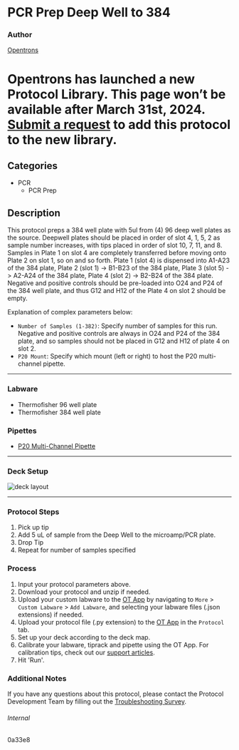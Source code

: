 # PCR Prep Deep Well to 384

### Author
[Opentrons](https://opentrons.com/)


# Opentrons has launched a new Protocol Library. This page won’t be available after March 31st, 2024. [Submit a request](https://docs.google.com/forms/d/e/1FAIpQLSdYYp9QCKow4nn0KlCVsMS3HX0eJ0N9O7-erajKvcpT0lWbSg/viewform) to add this protocol to the new library.

## Categories
* PCR
	* PCR Prep

## Description
This protocol preps a 384 well plate with 5ul from (4) 96 deep well plates as the source. Deepwell plates should be placed in order of slot 4, 1, 5, 2 as sample number increases, with tips placed in order of slot 10, 7, 11, and 8. Samples in Plate 1 on slot 4 are completely transferred before moving onto Plate 2 on slot 1, so on and so forth. Plate 1 (slot 4) is dispensed into A1-A23 of the 384 plate, Plate 2 (slot 1) -> B1-B23 of the 384 plate, Plate 3 (slot 5) -> A2-A24 of the 384 plate, Plate 4 (slot 2) -> B2-B24 of the 384 plate. Negative and positive controls should be pre-loaded into O24 and P24 of the 384 well plate, and thus G12 and H12 of the Plate 4 on slot 2 should be empty.


Explanation of complex parameters below:
* `Number of Samples (1-382)`: Specify number of samples for this run. Negative and positive controls are always in O24 and P24 of the 384 plate, and so samples should not be placed in G12 and H12 of plate 4 on slot 2.
* `P20 Mount`: Specify which mount (left or right) to host the P20 multi-channel pipette.

---

### Labware
* Thermofisher 96 well plate
* Thermofisher 384 well plate

### Pipettes
* [P20 Multi-Channel Pipette](https://shop.opentrons.com/8-channel-electronic-pipette/?_gl=1*1cts5dn*_ga*MTM2NTEwNjE0OS4xNjIxMzYxMzU4*_ga_GNSMNLW4RY*MTY1ODg0MTkzMS4xMDA2LjEuMTY1ODg0NDkwNS4w)

---

### Deck Setup
![deck layout](https://opentrons-protocol-library-website.s3.amazonaws.com/custom-README-images/0a33e8/Screen+Shot+2022-07-26+at+10.09.22+AM.png)

---

### Protocol Steps
1. Pick up tip
2. Add 5 uL of sample from the Deep Well to the microamp/PCR plate.
3. Drop Tip
4. Repeat for number of samples specified

### Process
1. Input your protocol parameters above.
2. Download your protocol and unzip if needed.
3. Upload your custom labware to the [OT App](https://opentrons.com/ot-app) by navigating to `More` > `Custom Labware` > `Add Labware`, and selecting your labware files (.json extensions) if needed.
4. Upload your protocol file (.py extension) to the [OT App](https://opentrons.com/ot-app) in the `Protocol` tab.
5. Set up your deck according to the deck map.
6. Calibrate your labware, tiprack and pipette using the OT App. For calibration tips, check out our [support articles](https://support.opentrons.com/en/collections/1559720-guide-for-getting-started-with-the-ot-2).
7. Hit 'Run'.

### Additional Notes
If you have any questions about this protocol, please contact the Protocol Development Team by filling out the [Troubleshooting Survey](https://protocol-troubleshooting.paperform.co/).

###### Internal
0a33e8

